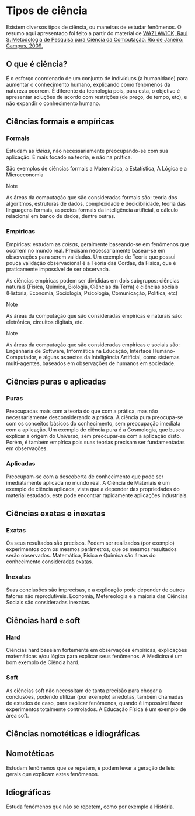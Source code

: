 # Tipos de ciência

Existem diversos tipos de ciência, ou maneiras de estudar fenômenos. O resumo aqui apresentado foi feito a partir do
material de [WAZLAWICK, Raul S. Metodologia de Pesquisa para Ciência da Computação. Rio de Janeiro: Campus, 2009.](https://portal.ufsm.br/biblioteca/leitor/minhaBiblioteca.html?isbn=9788595157712)

## O que é ciência?

É o esforço coordenado de um conjunto de indivíduos (a humanidade) para aumentar o conhecimento humano, explicando como
fenômenos da natureza ocorrem. É diferente da tecnologia pois, para esta, o objetivo é apresentar soluções de acordo com
restrições (de preço, de tempo, etc), e não expandir o conhecimento humano.

## Ciências formais e empíricas

### Formais

Estudam as _ideias_, não necessariamente preocupando-se com sua aplicação. É mais focado na teoria, e não na prática. 

São exemplos de ciências formais a Matemática, a Estatística, A Lógica e a Microeconomia

> [!NOTE]
> As áreas da computação que são consideradas formais são: teoria dos algoritmos, estruturas de dados, 
complexidade e decidibilidade, teoria das linguagens formais, aspectos formais da inteligência artificial, 
o cálculo relacional em banco de dados, dentre outras.

### Empíricas

Empíricas: estudam as _coisas_, geralmente baseando-se em fenômenos que ocorrem no mundo real. Precisam necessariamente
basear-se em observações para serem validadas. Um exemplo de Teoria que possui pouca validação observacional é a Teoria 
das Cordas, da Física, que é praticamente impossível de ser observada.

As ciências empíricas podem ser divididas em dois subgrupos: ciências naturais (Física, Química, Biologia, 
Ciências da Terra) e ciências sociais (História, Economia, Sociologia, Psicologia, Comunicação, Política, etc)

> [!NOTE]
> As áreas da computação que são consideradas empíricas e naturais são: eletrônica, circuitos digitais, etc.

> [!NOTE]
> As áreas da computação que são consideradas empíricas e sociais são: Engenharia de Software, Informática na Educação,
> Interface Humano-Computador, e alguns aspectos da Inteligência Artificial, como sistemas multi-agentes, baseados em 
> observações de humanos em sociedade.

## Ciências puras e aplicadas

### Puras

Preocupadas mais com a teoria do que com a prática, mas não necessariamente desconsiderando a prática. A ciência pura
preocupa-se com os conceitos básicos do conhecimento, sem preocupação imediata com a aplicação. Um exemplo de ciência 
pura é a Cosmologia, que busca explicar a origem do Universo, sem preocupar-se com a aplicação disto. Porém, é também
empírica pois suas teorias precisam ser fundamentadas em observações.

### Aplicadas

Preocupam-se com a descoberta de conhecimento que pode ser imediatamente aplicada no mundo real. A Ciência de Materiais 
é um exemplo de ciência aplicada, vista que a depender das propriedades do material estudado, este pode encontrar 
rapidamente aplicações industriais.

## Ciências exatas e inexatas

### Exatas

Os seus resultados são precisos. Podem ser realizados (por exemplo) experimentos com os mesmos parâmetros, que os mesmos
resultados serão observados. Matemática, Física e Química são áreas do conhecimento consideradas exatas. 

### Inexatas

Suas conclusões são imprecisas, e a explicação pode depender de outros fatores não reprodutíveis. Economia, Metereologia
e a maioria das Ciências Sociais são consideradas inexatas.

## Ciências hard e soft

### Hard

Ciências hard baseiam fortemente em observações empíricas, explicações matemáticas e/ou lógica para explicar seus 
fenômenos. A Medicina é um bom exemplo de Ciência hard.

### Soft

As ciências soft não necessitam de tanta precisão para chegar a conclusões, podendo utilizar (por exemplo) anedotas, 
também chamadas de estudos de caso, para explicar fenômenos, quando é impossível fazer experimentos totalmente 
controlados. A Educação Física é um exemplo de área soft.

## Ciências nomotéticas e idiográficas

## Nomotéticas

Estudam fenômenos que se repetem, e podem levar a geração de leis gerais que explicam estes fenômenos.

## Idiográficas

Estuda fenômenos que não se repetem, como por exemplo a História.